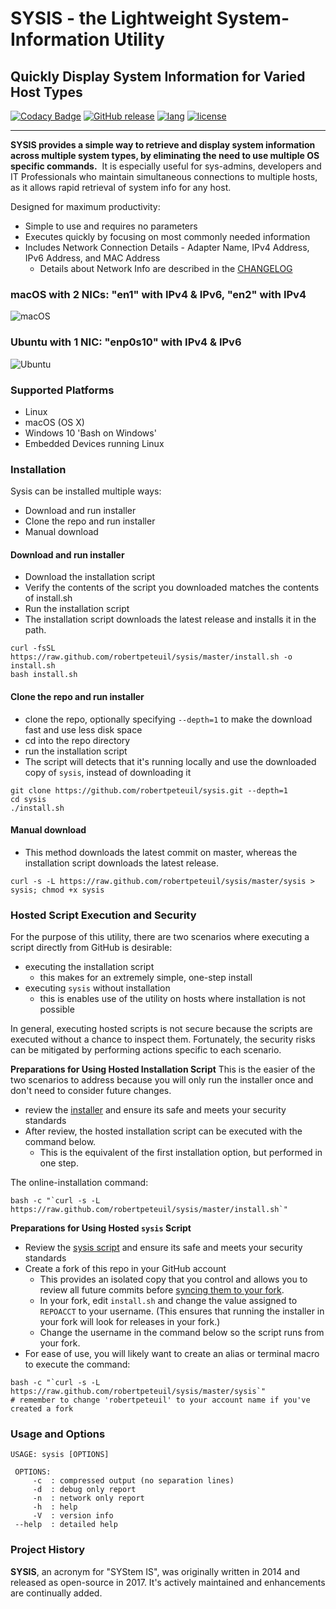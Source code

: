 # SYSIS - the Lightweight System-Information Utility

## Quickly Display System Information for Varied Host Types

[![Codacy Badge](https://api.codacy.com/project/badge/Grade/462b017e8f6b407d9783b1181b9ab869)](https://www.codacy.com/app/robertpeteuil/sysis?utm_source=github.com&amp;utm_medium=referral&amp;utm_content=robertpeteuil/sysis&amp;utm_campaign=Badge_Grade)
[![GitHub release](https://img.shields.io/github/release/robertpeteuil/sysis.svg?colorB=2067b8)](https://github.com/robertpeteuil/sysis/blob/master/CHANGELOG.md)
[![lang](https://img.shields.io/badge/language-bash-89e051.svg?style=flat-square)](https://github.com/robertpeteuil/sysis)
[![license](https://img.shields.io/github/license/robertpeteuil/sysis.svg?colorB=2067b8)](https://github.com/robertpeteuil/sysis)

---

**SYSIS provides a simple way to retrieve and display system information across multiple system types, by eliminating the need to use multiple OS specific commands.**  It is especially useful for sys-admins, developers and IT Professionals who maintain  simultaneous connections to multiple hosts, as it allows rapid retrieval of system info for any host.

Designed for maximum productivity:

- Simple to use and requires no parameters
- Executes quickly by focusing on most commonly needed information
- Includes Network Connection Details - Adapter Name, IPv4 Address, IPv6 Address, and MAC Address
  - Details about Network Info are described in the [CHANGELOG](https://github.com/robertpeteuil/sysis/blob/master/CHANGELOG.md)

### macOS with 2 NICs: "en1" with IPv4 & IPv6, "en2" with IPv4

![macOS](https://user-images.githubusercontent.com/1554603/34471519-22988876-ef09-11e7-8ac8-ea45959e7691.png)

### Ubuntu with 1 NIC: "enp0s10" with IPv4 & IPv6

![Ubuntu](https://user-images.githubusercontent.com/1554603/34471525-329da544-ef09-11e7-9a46-b9836302b422.png)

### Supported Platforms

- Linux
- macOS (OS X)
- Windows 10 'Bash on Windows'
- Embedded Devices running Linux

### Installation

Sysis can be installed multiple ways:

- Download and run installer
- Clone the repo and run installer
- Manual download

#### Download and run installer

- Download the installation script
- Verify the contents of the script you downloaded matches the contents of install.sh
- Run the installation script
- The installation script downloads the latest release and installs it in the path.

``` shell
curl -fsSL https://raw.github.com/robertpeteuil/sysis/master/install.sh -o install.sh
bash install.sh
```

#### Clone the repo and run installer

- clone the repo, optionally specifying `--depth=1` to make the download fast and use less disk space
- cd into the repo directory
- run the installation script
- The script will detects that it's running locally and use the downloaded copy of `sysis`, instead of downloading it

``` shell
git clone https://github.com/robertpeteuil/sysis.git --depth=1
cd sysis
./install.sh
```

#### Manual download

- This method downloads the latest commit on master, whereas the installation script downloads the latest release.

``` shell
curl -s -L https://raw.github.com/robertpeteuil/sysis/master/sysis > sysis; chmod +x sysis
```

### Hosted Script Execution and Security

For the purpose of this utility, there are two scenarios where executing a script directly from GitHub is desirable:

- executing the installation script
  - this makes for an extremely simple, one-step install
- executing `sysis` without installation
  - this is enables use of the utility on hosts where installation is not possible

In general, executing hosted scripts is not secure because the scripts are executed without a chance to inspect them. Fortunately, the security risks can be mitigated by performing actions specific to each scenario.

**Preparations for Using Hosted Installation Script**
This is the easier of the two scenarios to address because you will only run the installer once and don't need to consider future changes.

- review the [installer](https://github.com/robertpeteuil/sysis/blob/master/install.sh) and ensure its safe and meets your security standards
- After review, the hosted installation script can be executed with the command below.
  - This is the equivalent of the first installation option, but performed in one step.

The online-installation command:

``` shell
bash -c "`curl -s -L https://raw.github.com/robertpeteuil/sysis/master/install.sh`"
```

**Preparations for Using Hosted `sysis` Script**

- Review the [sysis script](https://github.com/robertpeteuil/sysis/blob/master/sysis) and ensure its safe and meets your security standards
- Create a fork of this repo in your GitHub account
  - This provides an isolated copy that you control and allows you to review all future commits before [syncing them to your fork](https://help.github.com/articles/syncing-a-fork/).
  - In your fork, edit `install.sh` and change the value assigned to `REPOACCT` to your username.  (This ensures that running the installer in your fork will look for releases in your fork.)
  - Change the username in the command below so the script runs from your fork.
- For ease of use, you will likely want to create an alias or terminal macro to execute the command:

``` shell
bash -c "`curl -s -L https://raw.github.com/robertpeteuil/sysis/master/sysis`"
# remember to change 'robertpeteuil' to your account name if you've created a fork
```

### Usage and Options

``` shell
USAGE: sysis [OPTIONS]

 OPTIONS:
     -c  : compressed output (no separation lines)
     -d  : debug only report
     -n  : network only report
     -h  : help
     -V  : version info
 --help  : detailed help
```

### Project History

**SYSIS**, an acronym for "SYStem IS", was originally written in 2014 and released as open-source in 2017. It's actively maintained and enhancements are continually added.
